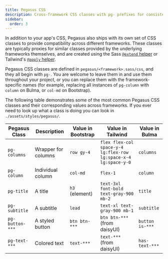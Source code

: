 ```yaml
---
title: Pegasus CSS
description: Cross-framework CSS classes with pg- prefixes for consistent styling across Bootstrap, TailwindCSS, and Bulma using Sass @extend and @apply.
sidebar:
  order: 3
---
```


In addition to your app's CSS, Pegasus also ships with its own set of CSS classes to provide compatibility
across different frameworks.
These classes are typically proxies for similar classes provided by the underlying frameworks themselves,
and are created using the Sass [`@extend` helper](https://sass-lang.com/documentation/at-rules/extend)
or Tailwind's [`@apply` helper](https://tailwindcss.com/docs/reusing-styles#extracting-classes-with-apply).

Pegasus CSS classes are defined in `pegasus/<framework>.sass/css`, and they all begin with `pg-`.
You are welcome to leave them in and use them throughout your project, or you can replace them
with the framework-specific names (for example, replacing all instances
of `pg-column` with `column` on Bulma, or `col-md` on Bootstrap).

The following table demonstrates some of the most common Pegasus CSS classes and their corresponding values across frameworks.
If you ever need to look up what a class is doing you can look in `./assets/styles/pegasus/`.

| Pegasus Class   | Description         | Value in Bootstrap | Value in Tailwind                                               | Value in Bulma   |
|-----------------|---------------------|--------------------|-----------------------------------------------------------------|------------------|
| `pg-columns`    | Wrapper for columns | `row gy-4`         | `flex flex-col space-y-4 lg:flex-row lg:space-x-4 lg:space-y-0` | `columns`        |
| `pg-column`     | Individual column   | `col-md`           | `flex-1`                                                        | `column`         |
| `pg-title`      | A title             | `h3` (element)     | `text-3xl font-bold text-gray-900 mb-2`                         | `title`          |
| `pg-subtitle`   | A subtitle          | `lead`             | `text-xl text-gray-900 mb-1`                                    | `subtitle`       |
| `pg-button-***` | A styled button     | `btn btn-***`      | `btn btn-***` (from daisyUI)                                    | `button is-***`  |
| `pg-text-***`   | Colored text        | `text-***`         | `text-***` (from daisyUI)                                       | `has-text-***`   |
